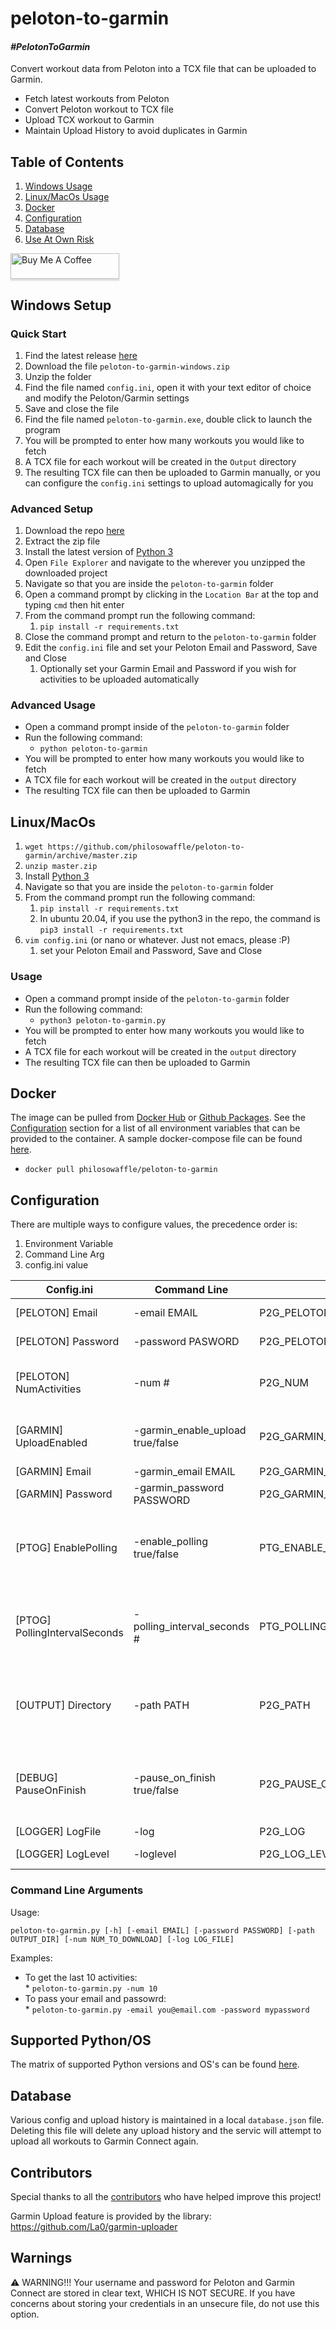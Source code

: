 # peloton-to-garmin

#### _#PelotonToGarmin_

Convert workout data from Peloton into a TCX file that can be uploaded to Garmin.

* Fetch latest workouts from Peloton
* Convert Peloton workout to TCX file
* Upload TCX workout to Garmin
* Maintain Upload History to avoid duplicates in Garmin

## Table of Contents

1. [Windows Usage](#windows-setup)
1. [Linux/MacOs Usage](#linuxmacos)
1. [Docker](#docker)
1. [Configuration](#configuration)
1. [Database](#database)
1. [Use At Own Risk](#warnings)

<a href="https://www.buymeacoffee.com/philosowaffle" target="_blank"><img src="https://www.buymeacoffee.com/assets/img/custom_images/black_img.png" alt="Buy Me A Coffee" style="height: 41px !important;width: 174px !important;box-shadow: 0px 3px 2px 0px rgba(190, 190, 190, 0.5) !important;-webkit-box-shadow: 0px 3px 2px 0px rgba(190, 190, 190, 0.5) !important;" ></a>

## Windows Setup

### Quick Start

1. Find the latest release [here](https://github.com/philosowaffle/peloton-to-garmin/releases)
1. Download the file `peloton-to-garmin-windows.zip`
1. Unzip the folder
1. Find the file named `config.ini`, open it with your text editor of choice and modify the Peloton/Garmin settings
1. Save and close the file
1. Find the file named `peloton-to-garmin.exe`, double click to launch the program
1. You will be prompted to enter how many workouts you would like to fetch
1. A TCX file for each workout will be created in the `Output` directory
1. The resulting TCX file can then be uploaded to Garmin manually, or you can configure the `config.ini` settings to upload automagically for you

### Advanced Setup

1. Download the repo [here](https://github.com/philosowaffle/peloton-to-garmin/archive/master.zip)
1. Extract the zip file
1. Install the latest version of [Python 3](https://www.python.org/downloads/)
1. Open `File Explorer` and navigate to the wherever you unzipped the downloaded project
1. Navigate so that you are inside the `peloton-to-garmin` folder
1. Open a command prompt by clicking in the `Location Bar` at the top and typing `cmd` then hit enter
1. From the command prompt run the following command:
    1. `pip install -r requirements.txt`
1. Close the command prompt and return to the `peloton-to-garmin` folder
1. Edit the `config.ini` file and set your Peloton Email and Password, Save and Close
    1. Optionally set your Garmin Email and Password if you wish for activities to be uploaded automatically

### Advanced Usage

* Open a command prompt inside of the `peloton-to-garmin` folder
* Run the following command:
    * `python peloton-to-garmin`
* You will be prompted to enter how many workouts you would like to fetch
* A TCX file for each workout will be created in the `output` directory
* The resulting TCX file can then be uploaded to Garmin

## Linux/MacOs

1. `wget https://github.com/philosowaffle/peloton-to-garmin/archive/master.zip`
1. `unzip master.zip`
1. Install [Python 3](https://www.python.org/downloads/)
1. Navigate so that you are inside the `peloton-to-garmin` folder
1. From the command prompt run the following command:
    1. `pip install -r requirements.txt`
    1. In ubuntu 20.04, if you use the python3 in the repo, the command is `pip3 install -r requirements.txt`
1. `vim config.ini` (or nano or whatever. Just not emacs, please :P)
    1. set your Peloton Email and Password, Save and Close

### Usage

* Open a command prompt inside of the `peloton-to-garmin` folder
* Run the following command:
    * `python3 peloton-to-garmin.py`
* You will be prompted to enter how many workouts you would like to fetch
* A TCX file for each workout will be created in the `output` directory
* The resulting TCX file can then be uploaded to Garmin

## Docker

The image can be pulled from [Docker Hub](https://hub.docker.com/r/philosowaffle/peloton-to-garmin) or [Github Packages](https://github.com/philosowaffle/peloton-to-garmin/packages). See the [Configuration](#configuration) section for a list of all environment variables that can be provided to the container.  A sample docker-compose file can be found [here](https://github.com/philosowaffle/peloton-to-garmin/blob/master/docker-compose.yaml).

* `docker pull philosowaffle/peloton-to-garmin`

## Configuration

There are multiple ways to configure values, the precedence order is:

1. Environment Variable
1. Command Line Arg
1. config.ini value

|Config.ini|Command Line|Env Var|Description|
|----------|------------|-------|-----------|
|[PELOTON] Email|-email EMAIL|P2G_PELOTON_EMAIL|Peloton email address|
|[PELOTON] Password|-password PASWORD|P2G_PELOTON_PASS| Peloton password|
|[PELOTON] NumActivities|-num #|P2G_NUM|Batch size of activities to grab at one time|
|[GARMIN] UploadEnabled|-garmin_enable_upload true/false|P2G_GARMIN_ENABLE_UPLOAD|Automatically upload to Garmin Connect|
|[GARMIN] Email|-garmin_email EMAIL|P2G_GARMIN_EMAIL|Garmin Email|
|[GARMIN] Password|-garmin_password PASSWORD|P2G_GARMIN_PASS|Garmin Password|
|[PTOG] EnablePolling|-enable_polling true/false|PTG_ENABLE_POLLING|Automatically and periodically check for new activities|
|[PTOG] PollingIntervalSeconds|-polling_interval_seconds #|PTG_POLLING_INTERVAL_SECONDS|How frequently to poll for new activities if pollingis enabled.|
|[OUTPUT] Directory|-path PATH|P2G_PATH|Path to output directory, this is where the TCX files are written|
|[DEBUG] PauseOnFinish|-pause_on_finish true/false|P2G_PAUSE_ON_FINISH|Do not automatically close the application on completion.|
|[LOGGER] LogFile|-log|P2G_LOG|Log file path|
|[LOGGER] LogLevel|-loglevel|P2G_LOG_LEVEL|DEBUG, INFO, ERROR|

### Command Line Arguments

Usage:  

```
peloton-to-garmin.py [-h] [-email EMAIL] [-password PASSWORD] [-path OUTPUT_DIR] [-num NUM_TO_DOWNLOAD] [-log LOG_FILE]
```  

Examples:

  * To get the last 10 activities:  
        * `peloton-to-garmin.py -num 10`  
  * To pass your email and passowrd:  
        * `peloton-to-garmin.py -email you@email.com -password mypassword`  

## Supported Python/OS

The matrix of supported Python versions and OS's can be found [here](https://github.com/philosowaffle/peloton-to-garmin/blob/master/.github/workflows/pr-test.yml#L17).

## Database

Various config and upload history is maintained in a local `database.json` file. Deleting this file will delete any upload history and the servic will attempt to upload all workouts to Garmin Connect again.

## Contributors

Special thanks to all the [contributors](https://github.com/philosowaffle/peloton-to-garmin/graphs/contributors) who have helped improve this project!

Garmin Upload feature is provided by the library: https://github.com/La0/garmin-uploader

## Warnings

⚠️ WARNING!!! Your username and password for Peloton and Garmin Connect are stored in clear text, WHICH IS NOT SECURE. If you have concerns about storing your credentials in an unsecure file, do not use this option.
